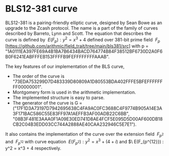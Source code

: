 # BLS12-381 curve

BLS12-381  is a pairing-friendly elliptic curve, designed by Sean Bowe as an upgrade to the Zcash protocol. The name is a part of the family of curves described by Barreto, Lynn and Scott. 
The equation that describes the curve is defined by $\ E(F_p) : y^2 = x^3 +4$ defined over 381-bit prime field  $\ F_p$ [https://github.com/arithmic/field_trait/tree/main/bls381/src] with p = "1A0111EA397FE69A4B1BA7B6434BACD764774B84F38512BF6730D2A0F6B0F6241EABFFFEB153FFFFB9FEFFFFFFFFAAAB".

The key features of our implementation of the BLS curve,
* The order of the curve is "73EDA753299D7D483339D80809A1D80553BDA402FFFE5BFEFFFFFFFF00000001".
* Montgomery form is used in the arithmetic implementation.
* The implemented structure is easy to parse.
* The generator of the curve is G = ("17F1D3A73197D7942695638C4FA9AC0FC3688C4F9774B905A14E3A3F171BAC586C55E83FF97A1AEFFB3AF00ADB22C6BB", <br>
  "08B3F481E3AAA0F1A09E30ED741D8AE4FCF5E095D5D00AF600DB18CB2C04B3EDD03CC744A2888AE40CAA232946C5E7E1").

It also contains the implementation of the curve over the extension field $\ F_{p^2}$ and $\ F_{p^{12}}$ with curve equation $\ E(F_{p^2}) : y^2 = x^3 + (4+i)$ and $\ E(F_{p^{12}}) : y^2 = x^3 + 4 respectively.